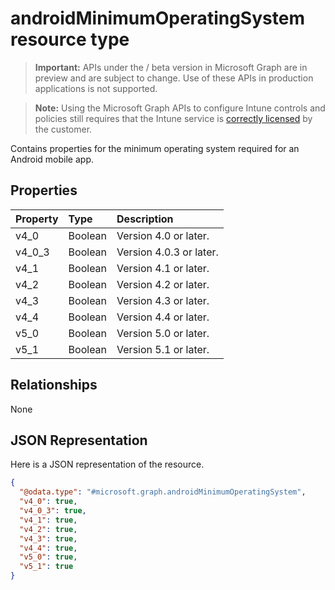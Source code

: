 ﻿# androidMinimumOperatingSystem resource type

> **Important:** APIs under the / beta version in Microsoft Graph are in preview and are subject to change. Use of these APIs in production applications is not supported.

> **Note:** Using the Microsoft Graph APIs to configure Intune controls and policies still requires that the Intune service is [correctly licensed](https://go.microsoft.com/fwlink/?linkid=839381) by the customer.

Contains properties for the minimum operating system required for an Android mobile app.
## Properties
|Property|Type|Description|
|:---|:---|:---|
|v4_0|Boolean|Version 4.0 or later.|
|v4_0_3|Boolean|Version 4.0.3 or later.|
|v4_1|Boolean|Version 4.1 or later.|
|v4_2|Boolean|Version 4.2 or later.|
|v4_3|Boolean|Version 4.3 or later.|
|v4_4|Boolean|Version 4.4 or later.|
|v5_0|Boolean|Version 5.0 or later.|
|v5_1|Boolean|Version 5.1 or later.|

## Relationships
None
## JSON Representation
Here is a JSON representation of the resource.
<!-- {
  "blockType": "resource",
  "@odata.type": "microsoft.graph.androidMinimumOperatingSystem"
}
-->
``` json
{
  "@odata.type": "#microsoft.graph.androidMinimumOperatingSystem",
  "v4_0": true,
  "v4_0_3": true,
  "v4_1": true,
  "v4_2": true,
  "v4_3": true,
  "v4_4": true,
  "v5_0": true,
  "v5_1": true
}
```



